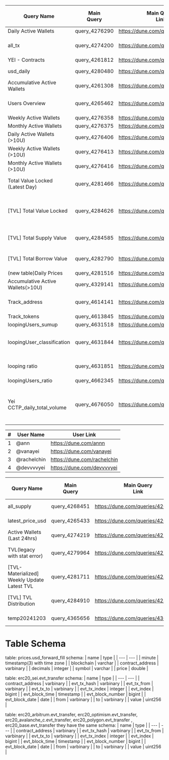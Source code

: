 
| Query Name                        | Main <br>Query  | Main Query <br>Link               | Secondary<br>Queries Name                              | Secondary <br>Queries        | Secondaries Query <br>Link                                             | DataSet                                                                                                                                                                                   | DataSet<br>Link                                                                                                                                                                                                                                                                                            | Raw + Fork                                                                        | if Fork Links                                                                                           |
| --------------------------------- | --------------- | --------------------------------- | ------------------------------------------------------ | ---------------------------- | ---------------------------------------------------------------------- | ----------------------------------------------------------------------------------------------------------------------------------------------------------------------------------------- | ---------------------------------------------------------------------------------------------------------------------------------------------------------------------------------------------------------------------------------------------------------------------------------------------------------- | --------------------------------------------------------------------------------- | ------------------------------------------------------------------------------------------------------- |
| Daily Active Wallets              | query_4276290   | https://dune.com/queries/4276290  | all_tx                                                 | query_4274200                | https://dune.com/queries/4274200                                       |                                                                                                                                                                                           |                                                                                                                                                                                                                                                                                                            | @yei /                                                                            |                                                                                                         |
| all_tx                            | query_4274200   | https://dune.com/queries/4274200  | YEI - Contracts, usd_daily                             | query_4261812, query_4280480 | https://dune.com/queries/4261812, <br>https://dune.com/queries/4280480 | erc20_sei.evt_Transfer                                                                                                                                                                    | https://dune.com/data/erc20_sei.evt_transfer                                                                                                                                                                                                                                                               | @yei /                                                                            |                                                                                                         |
| YEI - Contracts                   | query_4261812   | https://dune.com/queries/4261812  |                                                        |                              |                                                                        |                                                                                                                                                                                           |                                                                                                                                                                                                                                                                                                            | @yei /                                                                            |                                                                                                         |
| usd_daily                         | query_4280480   | https://dune.com/queries/4280480  | YEI - Contracts                                        | query_4261812                | https://dune.com/queries/4261812                                       | prices.usd_forward_fill                                                                                                                                                                   | https://dune.com/data/prices.usd_forward_fill                                                                                                                                                                                                                                                              | @yei /                                                                            |                                                                                                         |
| Accumulative Active Wallets       | query_4261308   | https://dune.com/queries/4261308  | YEI - Contracts                                        | query_4261812                | https://dune.com/queries/4261812                                       | erc20_sei.evt_Transfer                                                                                                                                                                    | https://dune.com/data/erc20_sei.evt_transfer                                                                                                                                                                                                                                                               | @yei /                                                                            |                                                                                                         |
| Users Overview                    | query_4265462   | https://dune.com/queries/4265462  | Accumulative Active Wallets                            | query_4261308                | https://dune.com/queries/4261308                                       |                                                                                                                                                                                           |                                                                                                                                                                                                                                                                                                            | @yei /                                                                            |                                                                                                         |
| Weekly Active Wallets             | query_4276358   | https://dune.com/queries/4276358  | all_tx                                                 | query_4274200                | https://dune.com/queries/4274200                                       |                                                                                                                                                                                           |                                                                                                                                                                                                                                                                                                            | @yei /                                                                            |                                                                                                         |
| Monthly Active Wallets            | query_4276375   | https://dune.com/queries/4276375  | all_tx                                                 | query_4274200                | https://dune.com/queries/4274200                                       |                                                                                                                                                                                           |                                                                                                                                                                                                                                                                                                            | @yei /                                                                            |                                                                                                         |
| Daily Active Wallets (>10U)       | query_4276406   | https://dune.com/queries/4276406  | all_tx                                                 | query_4274200                | https://dune.com/queries/4274200                                       |                                                                                                                                                                                           |                                                                                                                                                                                                                                                                                                            | @yei /                                                                            |                                                                                                         |
| Weekly Active Wallets (>10U)      | query_4276413   | https://dune.com/queries/4276413  | all_tx                                                 | query_4274200                | https://dune.com/queries/4274200                                       |                                                                                                                                                                                           |                                                                                                                                                                                                                                                                                                            | @yei /                                                                            |                                                                                                         |
| Monthly Active Wallets (>10U)     | query_4276416   | https://dune.com/queries/4276416  | all_tx                                                 | query_4274200                | https://dune.com/queries/4274200                                       |                                                                                                                                                                                           |                                                                                                                                                                                                                                                                                                            | @yei /                                                                            |                                                                                                         |
| Total Value Locked (Latest Day)   | query_4281466   | https://dune.com/queries/4281466  | [TVL] Total Value Locked]                              | query_4284626                | https://dune.com/queries/4284626                                       |                                                                                                                                                                                           |                                                                                                                                                                                                                                                                                                            | @yei /                                                                            |                                                                                                         |
| [TVL] Total Value Locked          | query_4284626   | https://dune.com/queries/4284626  | [TVL] Total Supply Value, <br>[TVL] Total Borrow Value | query_4284585, query_4282790 | https://dune.com/queries/4284585, <br>https://dune.com/queries/4282790 |                                                                                                                                                                                           |                                                                                                                                                                                                                                                                                                            | @yei /                                                                            |                                                                                                         |
| [TVL] Total Supply Value          | query_4284585   | https://dune.com/queries/4284585  | YEI - Contracts, usd_daily                             | query_4261812, query_4280480 | https://dune.com/queries/4261812, <br>https://dune.com/queries/4280480 | erc20_sei.evt_Transfer                                                                                                                                                                    | https://dune.com/data/erc20_sei.evt_transfer                                                                                                                                                                                                                                                               | @yei /                                                                            |                                                                                                         |
| [TVL] Total Borrow Value          | query_4282790   | https://dune.com/queries/4282790  | YEI - Contracts, usd_daily                             | query_4261812, query_4280480 | https://dune.com/queries/4261812, <br>https://dune.com/queries/4280480 | erc20_sei.evt_Transfer                                                                                                                                                                    | https://dune.com/data/erc20_sei.evt_transfer                                                                                                                                                                                                                                                               | @yei /                                                                            |                                                                                                         |
| (new table)Daily Prices           | query_4281516   | https://dune.com/queries/4281516  |                                                        |                              |                                                                        | prices.day                                                                                                                                                                                | https://dune.com/data/prices.day                                                                                                                                                                                                                                                                           | @yei /                                                                            |                                                                                                         |
| Accumulative Active Wallets(>10U) | query_4329141   | https://dune.com/queries/4329141  |                                                        |                              |                                                                        | dune.yei.result_all_tx                                                                                                                                                                    | https://dune.com/data/dune.yei.result_all_tx                                                                                                                                                                                                                                                               | @yei /                                                                            |                                                                                                         |
| Track_address                     | query_4614141   | https://dune.com/queries/4614141  |                                                        |                              |                                                                        | dune.yei.result_all_tx                                                                                                                                                                    | https://dune.com/data/dune.yei.result_all_tx                                                                                                                                                                                                                                                               | @yei / Track_address > @yei Track_tokens                                          | https://dune.com/queries/4614141 > https://dune.com/queries/4613845                                     |
| Track_tokens                      | query_4613845   | https://dune.com/queries/4613845  | all_tx                                                 | query_4274200                | https://dune.com/queries/4274200                                       |                                                                                                                                                                                           |                                                                                                                                                                                                                                                                                                            | @yei /                                                                            |                                                                                                         |
| loopingUsers_sumup                | query_4631518   | https://dune.com/queries/4631518  |                                                        |                              |                                                                        | dune.yei.result_all_tx                                                                                                                                                                    | https://dune.com/data/dune.yei.result_all_tx                                                                                                                                                                                                                                                               | @yei /                                                                            |                                                                                                         |
| loopingUser_classification        | query_4631844   | https://dune.com/queries/4631844  |                                                        |                              |                                                                        | dune.yei.result_all_tx                                                                                                                                                                    | https://dune.com/data/dune.yei.result_all_tx                                                                                                                                                                                                                                                               | @yei / loopingUser_classification > @ann / loopingUser_classification             | https://dune.com/queries/4631844 > https://dune.com/queries/4631430                                     |
| looping ratio                     | query_4631851   | https://dune.com/queries/4631851  |                                                        |                              |                                                                        | dune.yei.result_all_tx                                                                                                                                                                    | https://dune.com/data/dune.yei.result_all_tx                                                                                                                                                                                                                                                               | @yei / looping ratio > @ann / looping ratio                                       | https://dune.com/queries/4631851 > https://dune.com/queries/4631524                                     |
| loopingUsers_ratio                | query_4662345   | https://dune.com/queries/4662345  | all_tx                                                 | query_4274200                | https://dune.com/queries/4274200                                       | dune.yei.result_all_tx                                                                                                                                                                    | https://dune.com/data/dune.yei.result_all_tx                                                                                                                                                                                                                                                               | @yei /                                                                            |                                                                                                         |
| Yei CCTP_daily_total_volume       | query_4676050   | https://dune.com/queries/4676050  |                                                        |                              |                                                                        | erc20_sei.evt_Transfer, <br>erc20_arbitrum.evt_Transfer, <br>erc20_optimism.evt_Transfer, <br>erc20_avalanche_c.evt_Transfer, <br>erc20_polygon.evt_Transfer, <br>erc20_base.evt_Transfer | https://dune.com/data/erc20_sei.evt_transfer, https://dune.com/data/erc20_arbitrum.evt_transfer, https://dune.com/data/erc20_optimism.evt_transfer, https://dune.com/data/erc20_avalanche_c.evt_transfer, https://dune.com/data/erc20_polygon.evt_transfer, https://dune.com/data/erc20_base.evt_transfer  | @yei / Yei CCTP_daily_total_volume > @yentzu / Yei CCTP > @pandaexpress /Yei CCTP | https://dune.com/queries/4676050 > https://dune.com/queries/4261101 > https://dune.com/queries/4256356  |

| #   | User Name   | User Link                   |
| --- | ----------- | --------------------------- |
| 1   | @ann        | https://dune.com/annn       |
| 2   | @vanayei    | https://dune.com/vanayei    |
| 3   | @rachelchin | https://dune.com/rachelchin |
| 4   | @devvvvyei  | https://dune.com/devvvvyei  |

| Query Name                                  | Main <br>Query | Main Query <br>Link               | Secondary<br>Queries Name   | Secondary <br>Queries        | Secondaries Query <br>Link                                          | DataSet                 | DataSet<br>Link                               | Raw + Fork | if Fork Links |
| ------------------------------------------- | -------------- | --------------------------------- | --------------------------- | ---------------------------- | ------------------------------------------------------------------- | ----------------------- | --------------------------------------------- | ---------- | ------------- |
| all_supply                                  | query_4268451  | https://dune.com/queries/4268451  |                             |                              |                                                                     |                         |                                               | @yei /     |               |
| latest_price_usd                            | query_4265433  | https://dune.com/queries/4265433  |                             |                              |                                                                     | prices.usd_forward_fill | https://dune.com/data/prices.usd_forward_fill | @yei /     |               |
| Active Wallets (Last 24hrs)                 | query_4274219  | https://dune.com/queries/4274219  | all_tx                      | query_4274200                | https://dune.com/queries/4274200                                    |                         |                                               | @yei /     |               |
| TVL(legacy with stat error)                 | query_4279964  | https://dune.com/queries/4279964/ | YEI - Contracts, usd_daily  | query_4261812, query_4280480 | https://dune.com/queries/4261812, https://dune.com/queries/4280480  | erc20_sei.evt_Transfer  | https://dune.com/data/erc20_sei.evt_transfer  | @yei /     |               |
| [TVL-Materialized] Weekly Update Latest TVL | query_4281711  | https://dune.com/queries/4281711/ | [TVL] Total Value Locked    | query_4284626                | https://dune.com/queries/4284626                                    |                         |                                               | @yei /     |               |
| [TVL] TVL Distribution                      | query_4284910  | https://dune.com/queries/4284910  | TVL(legacy with stat error) | query_4279964                | https://dune.com/queries/4279964                                    |                         |                                               | @yei /     |               |
| temp20241203                                | query_4365656  | https://dune.com/queries/4365656  |                             | query_4261812                |                                                                     | erc20_sei.evt_Transfer  | https://dune.com/data/erc20_sei.evt_transfer  | @yei /     |               |

# Table Schema

table: prices.usd_forward_fill
schema:
| name | type |
| --- | --- |
| minute | timestamp(3) with time zone |
| blockchain | varchar |
| contract_address | varbinary |
| decimals | integer |
| symbol | varchar |
| price | double |

table: erc20_sei.evt_transfer
schema:
| name | type |
| --- | --- |
| contract_address | varbinary |
| evt_tx_hash | varbinary |
| evt_tx_from | varbinary |
| evt_tx_to | varbinary |
| evt_tx_index | integer |
| evt_index | bigint |
| evt_block_time | timestamp |
| evt_block_number | bigint |
| evt_block_date | date |
| from | varbinary |
| to | varbinary |
| value | uint256 |

table: erc20_arbitrum.evt_transfer, erc20_optimism.evt_transfer, erc20_avalanche_c.evt_transfer, erc20_polygon.evt_transfer , erc20_base.evt_transfer
they have the same schema:
| name | type |
| --- | --- |
| contract_address | varbinary |
| evt_tx_hash | varbinary |
| evt_tx_from | varbinary |
| evt_tx_to | varbinary |
| evt_tx_index | integer |
| evt_index | bigint |
| evt_block_time | timestamp |
| evt_block_number | bigint |
| evt_block_date | date |
| from | varbinary |
| to | varbinary |
| value | uint256 |
